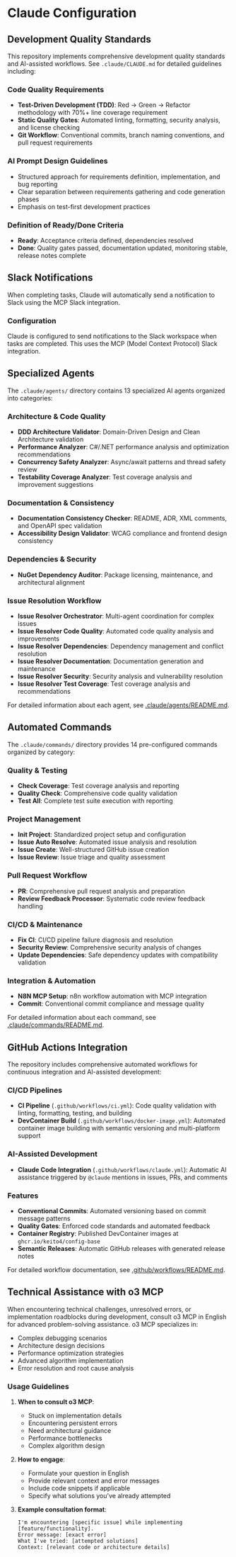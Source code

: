 # Claude Configuration

## Development Quality Standards

This repository implements comprehensive development quality standards and AI-assisted workflows. See `.claude/CLAUDE.md` for detailed guidelines including:

### Code Quality Requirements

- **Test-Driven Development (TDD)**: Red → Green → Refactor methodology with 70%+ line coverage requirement
- **Static Quality Gates**: Automated linting, formatting, security analysis, and license checking
- **Git Workflow**: Conventional commits, branch naming conventions, and pull request requirements

### AI Prompt Design Guidelines

- Structured approach for requirements definition, implementation, and bug reporting
- Clear separation between requirements gathering and code generation phases
- Emphasis on test-first development practices

### Definition of Ready/Done Criteria

- **Ready**: Acceptance criteria defined, dependencies resolved
- **Done**: Quality gates passed, documentation updated, monitoring stable, release notes complete

## Slack Notifications

When completing tasks, Claude will automatically send a notification to Slack using the MCP Slack integration.

### Configuration

Claude is configured to send notifications to the Slack workspace when tasks are completed. This uses the MCP (Model Context Protocol) Slack integration.

## Specialized Agents

The `.claude/agents/` directory contains 13 specialized AI agents organized into categories:

### Architecture & Code Quality

- **DDD Architecture Validator**: Domain-Driven Design and Clean Architecture validation
- **Performance Analyzer**: C#/.NET performance analysis and optimization recommendations
- **Concurrency Safety Analyzer**: Async/await patterns and thread safety review
- **Testability Coverage Analyzer**: Test coverage analysis and improvement suggestions

### Documentation & Consistency

- **Documentation Consistency Checker**: README, ADR, XML comments, and OpenAPI spec validation
- **Accessibility Design Validator**: WCAG compliance and frontend design consistency

### Dependencies & Security

- **NuGet Dependency Auditor**: Package licensing, maintenance, and architectural alignment

### Issue Resolution Workflow

- **Issue Resolver Orchestrator**: Multi-agent coordination for complex issues
- **Issue Resolver Code Quality**: Automated code quality analysis and improvements
- **Issue Resolver Dependencies**: Dependency management and conflict resolution
- **Issue Resolver Documentation**: Documentation generation and maintenance
- **Issue Resolver Security**: Security analysis and vulnerability resolution
- **Issue Resolver Test Coverage**: Test coverage analysis and recommendations

For detailed information about each agent, see [.claude/agents/README.md](.claude/agents/README.md).

## Automated Commands

The `.claude/commands/` directory provides 14 pre-configured commands organized by category:

### Quality & Testing

- **Check Coverage**: Test coverage analysis and reporting
- **Quality Check**: Comprehensive code quality validation
- **Test All**: Complete test suite execution with reporting

### Project Management

- **Init Project**: Standardized project setup and configuration
- **Issue Auto Resolve**: Automated issue analysis and resolution
- **Issue Create**: Well-structured GitHub issue creation
- **Issue Review**: Issue triage and quality assessment

### Pull Request Workflow

- **PR**: Comprehensive pull request analysis and preparation
- **Review Feedback Processor**: Systematic code review feedback handling

### CI/CD & Maintenance

- **Fix CI**: CI/CD pipeline failure diagnosis and resolution
- **Security Review**: Comprehensive security analysis of changes
- **Update Dependencies**: Safe dependency updates with compatibility validation

### Integration & Automation

- **N8N MCP Setup**: n8n workflow automation with MCP integration
- **Commit**: Conventional commit compliance and message quality

For detailed information about each command, see [.claude/commands/README.md](.claude/commands/README.md).

## GitHub Actions Integration

The repository includes comprehensive automated workflows for continuous integration and AI-assisted development:

### CI/CD Pipelines

- **CI Pipeline** (`.github/workflows/ci.yml`): Code quality validation with linting, formatting, testing, and building
- **DevContainer Build** (`.github/workflows/docker-image.yml`): Automated container image building with semantic versioning and multi-platform support

### AI-Assisted Development

- **Claude Code Integration** (`.github/workflows/claude.yml`): Automatic AI assistance triggered by `@claude` mentions in issues, PRs, and comments

### Features

- **Conventional Commits**: Automated versioning based on commit message patterns
- **Quality Gates**: Enforced code standards and automated feedback
- **Container Registry**: Published DevContainer images at `ghcr.io/keito4/config-base`
- **Semantic Releases**: Automatic GitHub releases with generated release notes

For detailed workflow documentation, see [.github/workflows/README.md](.github/workflows/README.md).

## Technical Assistance with o3 MCP

When encountering technical challenges, unresolved errors, or implementation roadblocks during development, consult o3 MCP in English for advanced problem-solving assistance. o3 MCP specializes in:

- Complex debugging scenarios
- Architecture design decisions
- Performance optimization strategies
- Advanced algorithm implementation
- Error resolution and root cause analysis

### Usage Guidelines

1. **When to consult o3 MCP**:
   - Stuck on implementation details
   - Encountering persistent errors
   - Need architectural guidance
   - Performance bottlenecks
   - Complex algorithm design

2. **How to engage**:
   - Formulate your question in English
   - Provide relevant context and error messages
   - Include code snippets if applicable
   - Specify what solutions you've already attempted

3. **Example consultation format**:
   ```
   I'm encountering [specific issue] while implementing [feature/functionality].
   Error message: [exact error]
   What I've tried: [attempted solutions]
   Context: [relevant code or architecture details]
   ```
